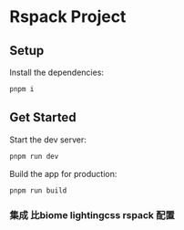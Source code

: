 # Rspack Project

## Setup

Install the dependencies:

```bash
pnpm i
```

## Get Started

Start the dev server:

```bash
pnpm run dev
```

Build the app for production:

```bash
pnpm run build
```

### 集成 比biome lightingcss rspack 配置
